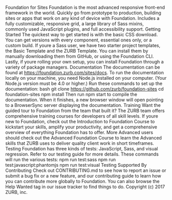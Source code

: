 Foundation for Sites Foundation is the most advanced responsive front-end framework in the world. Quickly go from prototype to production, building sites or apps that work on any kind of device with Foundation. Includes a fully customizable, responsive grid, a large library of Sass mixins, commonly used JavaScript plugins, and full accessibility support. Getting Started The quickest way to get started is with the basic CSS download. You can get versions with every component, essential ones only, or a custom build. If youre a Sass user, we have two starter project templates, the Basic Template and the ZURB Template. You can install them by manually downloading them from GitHub, or using the Foundation CLI. Lastly, if youre rolling your own setup, you can install Foundation through a variety of package managers. Documentation The documentation can be found at https://foundation.zurb.com/sites/docs. To run the documentation locally on your machine, you need Node.js installed on your computer. (Your Node.js version must be 4.0 or higher.) Run these commands to set up the documentation: bash git clone https://github.com/zurb/foundation-sites cd foundation-sites npm install Then run npm start to compile the documentation. When it finishes, a new browser window will open pointing to a BrowserSync server displaying the documentation. Training Want the guided tour to Foundation from the team that built it? The ZURB team offers comprehensive training courses for developers of all skill levels. If youre new to Foundation, check out the Introduction to Foundation Course to kickstart your skills, amplify your productivity, and get a comprehensive overview of everything Foundation has to offer. More Advanced users should check out the Advanced Foundation Course to learn the Advanced skills that ZURB uses to deliver quality client work in short timeframes. Testing Foundation has three kinds of tests: JavaScript, Sass, and visual regression. Refer to our testing guide for more details. These commands will run the various tests: npm run test:sass npm run test:javascript:phantomjs npm run test:visual Testing Supported By Contributing Check out CONTRIBUTING.md to see how to report an issue or submit a bug fix or a new feature, and our contributing guide to learn how you can contribute more globally to Foundation. You can also browse the Help Wanted tag in our issue tracker to find things to do. Copyright (c) 2017 ZURB, inc.